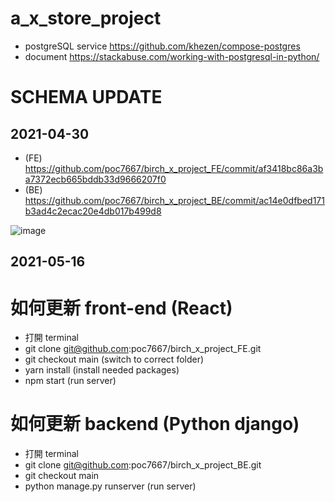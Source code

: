 # a_x_store_project

- postgreSQL service https://github.com/khezen/compose-postgres
- document https://stackabuse.com/working-with-postgresql-in-python/


# SCHEMA UPDATE

## 2021-04-30
- (FE) https://github.com/poc7667/birch_x_project_FE/commit/af3418bc86a3ba7372ecb665bddb33d9666207f0
- (BE) https://github.com/poc7667/birch_x_project_BE/commit/ac14e0dfbed171b3ad4c2ecac20e4db017b499d8

![image](https://user-images.githubusercontent.com/4974355/116723849-c3ca4880-a994-11eb-8ba5-b97f0f5bf9ac.png)

## 2021-05-16

# 如何更新 front-end (React)

- 打開 terminal
- git clone git@github.com:poc7667/birch_x_project_FE.git
- git checkout main (switch to correct folder)
- yarn install (install needed packages)
- npm start (run server)



# 如何更新 backend (Python django)

- 打開 terminal
- git clone git@github.com:poc7667/birch_x_project_BE.git
- git checkout main
- python manage.py runserver (run server)

